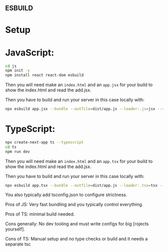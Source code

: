 ## ESBUILD

# Setup

# JavaScript:

```bash
cd js
npm init -y
npm install react react-dom esbuild
```

Then you will need make an `index.html` and an `app.jsx` for your build to show the index.html and read the add.jsx.

Then you have to build and run your server in this case locally with:

```bash
npx esbuild app.jsx --bundle --outfile=dist/app.js --loader:.js=jsx --servedir=.
```

# TypeScript:

```bash
npx create-next-app ts --typescript
cd ts
npm run dev
```

Then you will need make an `index.html` and an `app.tsx` for your build to show the index.html and read the add.jsx.

Then you have to build and run your server in this case locally with:

```bash
npx esbuild app.tsx --bundle --outfile=dist/app.js --loader:.tsx=tsx --servedir=.
```

You also typically add tsconfig.json to configure strictness.

Pros of JS:
Very fast bundling and you typically control everything.

Pros of TS:
minimal build needed.

Cons generally:
No dev tooling and must write configs for big [rojects yourself].

Cons of TS:
Manual setup and no type checks or build and it needs a separate tsc
